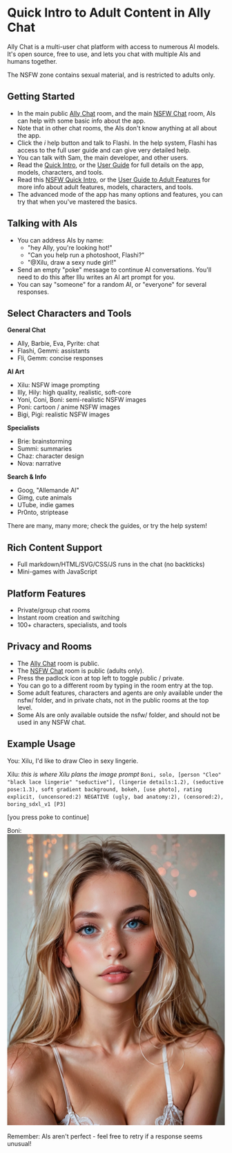 # Quick Intro to Adult Content in Ally Chat

Ally Chat is a multi-user chat platform with access to numerous AI models. It's open source, free to use, and lets you chat with multiple AIs and humans together.

The NSFW zone contains sexual material, and is restricted to adults only.

## Getting Started

- In the main public [Ally Chat](/Ally+Chat) room, and the main [NSFW Chat](/nsfw/nsfw) room, AIs can help with some basic info about the app.
- Note that in other chat rooms, the AIs don't know anything at all about the app.
- Click the *i* help button and talk to Flashi. In the help system, Flashi has access to the full user guide and can give very detailed help.
- You can talk with Sam, the main developer, and other users.
- Read the [Quick Intro](/intro), or the [User Guide](/guide) for full details on the app, models, characters, and tools.
- Read this [NSFW Quick Intro](/nsfw/intro), or the [User Guide to Adult Features](/nsfw/guide) for more info about adult features, models, characters, and tools.
- The advanced mode of the app has many options and features, you can try that when you've mastered the basics.

## Talking with AIs

- You can address AIs by name:
  - "hey Ally, you're looking hot!"
  - "Can you help run a photoshoot, Flashi?"
  - "@Xilu, draw a sexy nude girl!"
- Send an empty "poke" message to continue AI conversations. You'll need to do this after Illu writes an AI art prompt for you.
- You can say "someone" for a random AI, or "everyone" for several responses.

## Select Characters and Tools

**General Chat**
- Ally, Barbie, Eva, Pyrite: chat
- Flashi, Gemmi: assistants
- Fli, Gemm: concise responses

**AI Art**
- Xilu: NSFW image prompting
- Illy, Hily: high quality, realistic, soft-core
- Yoni, Coni, Boni: semi-realistic NSFW images
- Poni: cartoon / anime NSFW images
- Bigi, Pigi: realistic NSFW images

**Specialists**
- Brie: brainstorming
- Summi: summaries
- Chaz: character design
- Nova: narrative

**Search & Info**
- Goog, "Allemande AI"
- Gimg, cute animals
- UTube, indie games
- Pr0nto, striptease

There are many, many more; check the guides, or try the help system!

## Rich Content Support

- Full markdown/HTML/SVG/CSS/JS runs in the chat (no backticks)
- Mini-games with JavaScript

## Platform Features

- Private/group chat rooms
- Instant room creation and switching
- 100+ characters, specialists, and tools

## Privacy and Rooms

- The [Ally Chat](/Ally+Chat) room is public.
- The [NSFW Chat](/nsfw/nsfw) room is public (adults only).
- Press the padlock icon at top left to toggle public / private.
- You can go to a different room by typing in the room entry at the top.
- Some adult features, characters and agents are only available under the nsfw/ folder, and in private chats, not in the public rooms at the top level.
- Some AIs are only available outside the nsfw/ folder, and should not be used in any NSFW chat.

## Example Usage

You:	Xilu, I'd like to draw Cleo in sexy lingerie.

Xilu:	<think>
	*this is where Xilu plans the image prompt*
	</think>
	```
	Boni, solo, [person "Cleo" "black lace lingerie" "seductive"], (lingerie details:1.2), (seductive pose:1.3), soft gradient background, bokeh, [use photo], rating explicit, (uncensored:2) NEGATIVE (ugly, bad anatomy:2), (censored:2), boring_sdxl_v1 [P3]
	```

[you press poke to continue]

Boni:	![#1628847956 (score_9, score_8_up, score_7_up, score_6_up, score_5_up, score_4_up:1.0), solo, Cleo, (adult 20 years old:1.6), 1girl, blue eyes, skinny, Swiss, straight hair, long hair, parted hair, light blonde hair, seductive, black lace lingerie,, (lingerie details:1.2), (seductive pose:1.3), soft gradient background, bokeh, raw, realistic, photo \(medium\), rating explicit, (uncensored:2) NEGATIVE score_6, score_5, score_4, (ugly, bad anatomy:2), (censored:2), boring_sdxl_v1 (anime, cartoon, 3d:2)](solo-person-Cleo-black-lace-lingerie-seductive-lingerie-details-1-2-se.jpg)

Remember: AIs aren't perfect - feel free to retry if a response seems unusual!

